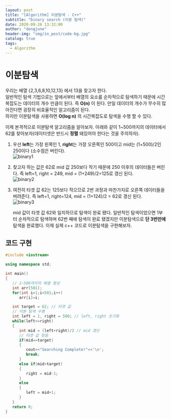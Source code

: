 ```yaml
---
layout: post
title: "[Algorithm] 이분탐색 - C++"
subtitle: "binary search (이분 탐색)"
date: 2020-09-26 13:32:00
author: "dongjune"
header-img: "img/in_post/code-bg.jpg"
catalog: true
tags:
  - Algorithm
---
```


# 이분탐색

우리는 배열 {2,3,6,8,10,12,13} 에서 13을 찾고자 한다.  
일반적인 탐색 기법으로는 앞에서부터 배열의 요소를 순차적으로 탐색하기 때문에 시간복잡도는 데이터의 개수 만큼이 된다. 즉 **O(n)** 이 된다. 만일 데이터의 개수가 무수히 많아진다면 굉장히 비효율적인 알고리즘이 된다.  
하지만 이분탐색을 사용하면 **O(log n)** 의 시간복잡도로 탐색을 수행 할 수 있다.

이제 본격적으로 이분탐색 알고리즘을 알아보자. 아래와 같이 1~500까지의 데이터에서 62를 찾아보자(데이터셋은 반드시 **정렬** 돼있어야 한다는 것을 주의하자).

1. 우선 **left**는 가장 왼쪽인 1, **right**는 가장 오른쪽인 500이고 mid는 (1+500)/2인 250이다 (소수점은 버린다).  
   ![binary1](https://user-images.githubusercontent.com/53213397/117575662-be4fc980-b11d-11eb-8a0d-3248dfc3d806.png)

2. 찾고자 하는 값은 62로 mid 값 250보다 작기 때문에 250 이후의 데이터들은 버린다. 즉 left=1, right = 249, mid = (1+249)/2=125로 갱신 된다.  
   ![binary2](https://user-images.githubusercontent.com/53213397/117575666-c3147d80-b11d-11eb-8f3a-9e1895b03ae4.png)

3. 여전히 타겟 값 62는 125보다 작으므로 2번 과정과 마찬가지로 오른쪽 데이터들을 버려준다. 즉 left=1, right=124, mid = (1+124)/2 = 62로 갱신 된다.  
    ![binary3](https://user-images.githubusercontent.com/53213397/117575668-c445aa80-b11d-11eb-9989-53f58d991e04.png)
  
    mid 값이 타겟 값 62와 일치하므로 탐색이 완료 됐다.
   일반적인 탐색이었으면 1부터 순차적으로 탐색하며 62번 째에 탐색이 완료 됐겠지만 이분탐색으로 **단 3번만에** 탐색을 완료했다. 이제 실제 c++ 코드로 이분탐색을 구현해보자.

## 코드 구현

```c++
#include <iostream>

using namespace std;

int main()
{
   // 1~500까지의 배열 형성
   int arr[501];
   for(int i=1;i<501;i++)
      arr[i]=i;

   int target = 62; // 타겟 값
   // 이분 탐색 수행
   int left = 1, right = 500; // left, right 초기화
   while(left<=right)
   {
      int mid = (left+right)/2 // mid 갱신
      // 타겟 값 찾음
      if(mid==target)
      {
         cout<<"Searching Complete!"<<'\n';
         break;
      }
      else if(mid>target)
      {
         right = mid-1;
      }
      else
      {
         left = mid+1;
      }
   }
   return 0;
}
```
